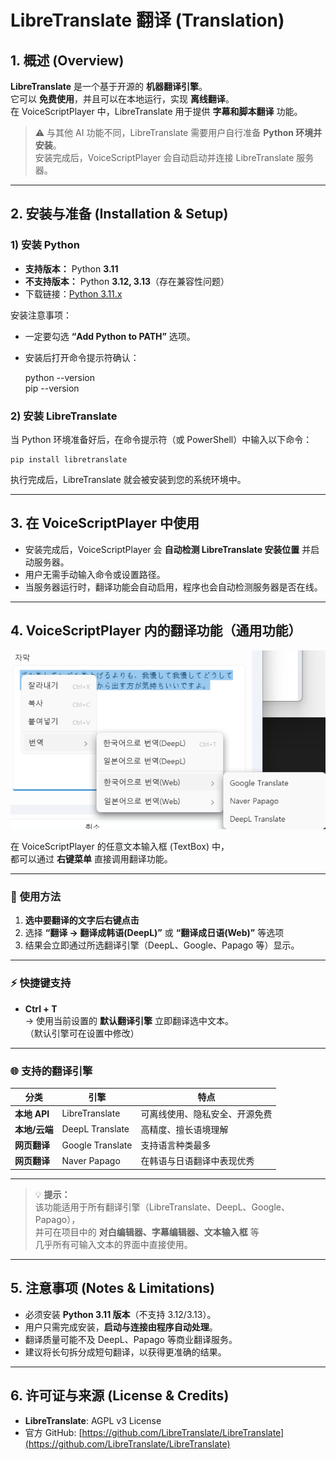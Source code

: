 # LibreTranslate 翻译 (Translation)

## 1. 概述 (Overview)
**LibreTranslate** 是一个基于开源的 **机器翻译引擎**。  
它可以 **免费使用**，并且可以在本地运行，实现 **离线翻译**。  
在 VoiceScriptPlayer 中，LibreTranslate 用于提供 **字幕和脚本翻译** 功能。  

> ⚠️ 与其他 AI 功能不同，LibreTranslate 需要用户自行准备 **Python 环境并安装**。  
> 安装完成后，VoiceScriptPlayer 会自动启动并连接 LibreTranslate 服务器。  

---

## 2. 安装与准备 (Installation & Setup)

### 1) 安装 Python
- **支持版本：** Python **3.11**  
- **不支持版本：** Python **3.12, 3.13**（存在兼容性问题）  
- 下载链接：[Python 3.11.x](https://www.python.org/downloads/release/python-3119/)  

安装注意事项：
- 一定要勾选 **“Add Python to PATH”** 选项。  
- 安装后打开命令提示符确认：

    python --version  
    pip --version

### 2) 安装 LibreTranslate
当 Python 环境准备好后，在命令提示符（或 PowerShell）中输入以下命令：

    pip install libretranslate

执行完成后，LibreTranslate 就会被安装到您的系统环境中。  

---

## 3. 在 VoiceScriptPlayer 中使用
- 安装完成后，VoiceScriptPlayer 会 **自动检测 LibreTranslate 安装位置** 并启动服务器。  
- 用户无需手动输入命令或设置路径。  
- 当服务器运行时，翻译功能会自动启用，程序也会自动检测服务器是否在线。  

---

## 4. VoiceScriptPlayer 内的翻译功能（通用功能）

![translate-contextmenu](../images/translate-contextmenu.png)

在 VoiceScriptPlayer 的任意文本输入框 (TextBox) 中，  
都可以通过 **右键菜单** 直接调用翻译功能。  

---

### 🧭 使用方法

1. **选中要翻译的文字后右键点击**  
2. 选择 **“翻译 → 翻译成韩语(DeepL)”** 或 **“翻译成日语(Web)”** 等选项  
3. 结果会立即通过所选翻译引擎（DeepL、Google、Papago 等）显示。  

---

### ⚡ 快捷键支持
- **Ctrl + T**  
  → 使用当前设置的 **默认翻译引擎** 立即翻译选中文本。  
  （默认引擎可在设置中修改）

---

### 🌐 支持的翻译引擎
| 分类 | 引擎 | 特点 |
|------|------|------|
| **本地 API** | LibreTranslate | 可离线使用、隐私安全、开源免费 |
| **本地/云端** | DeepL Translate | 高精度、擅长语境理解 |
| **网页翻译** | Google Translate | 支持语言种类最多 |
| **网页翻译** | Naver Papago | 在韩语与日语翻译中表现优秀 |

---

> 💡 **提示：**  
> 该功能适用于所有翻译引擎（LibreTranslate、DeepL、Google、Papago），  
> 并可在项目中的 **对白编辑器、字幕编辑器、文本输入框** 等  
> 几乎所有可输入文本的界面中直接使用。  

---

## 5. 注意事项 (Notes & Limitations)
- 必须安装 **Python 3.11 版本**（不支持 3.12/3.13）。  
- 用户只需完成安装，**启动与连接由程序自动处理**。  
- 翻译质量可能不及 DeepL、Papago 等商业翻译服务。  
- 建议将长句拆分成短句翻译，以获得更准确的结果。  

---

## 6. 许可证与来源 (License & Credits)
- **LibreTranslate**: AGPL v3 License  
- 官方 GitHub: [https://github.com/LibreTranslate/LibreTranslate](https://github.com/LibreTranslate/LibreTranslate)
